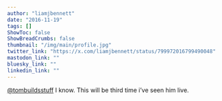 ```yaml
---
author: "liamjbennett"
date: "2016-11-19"
tags: []
ShowToc: false
ShowBreadCrumbs: false
thumbnail: "/img/main/profile.jpg"
twitter_link: "https://x.com/liamjbennett/status/799972016799490048"
mastodon_link: ""
bluesky_link: ""
linkedin_link: ""
---
```


[@tombuildsstuff](https://x.com/tombuildsstuff) I know. This will be third time i’ve seen him live.

